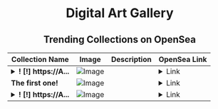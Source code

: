 <div align="center">

# Digital Art Gallery

## Trending Collections on OpenSea

| Collection Name                       | Image                                                                                     | Description                       | OpenSea Link                                                                                          |
|---------------------------------------|-------------------------------------------------------------------------------------------|-----------------------------------|--------------------------------------------------------------------------------------------------------|
| **<details><summary>! [!] https://A...</summary>! [!] https://A-cryptobox.net #99999</details>** | ![Image](https://i.seadn.io/s/raw/files/74562ee64e456e85ec41cdf7ec6c582a.png?w=500&auto=format?w=200&auto=format) |  | <details><summary>Link</summary>[! [!] https://A-cryptobox.net #99999](https://opensea.io/collection/https-a-cryptobox-net-99999-6)</details> |
| **The first one!** | ![Image](https://i.seadn.io/s/raw/files/4ed8fd33d695ae4959ceb46ac2249878.jpg?w=500&auto=format?w=200&auto=format) |  | <details><summary>Link</summary>[The first one!](https://opensea.io/collection/the-first-one-14)</details> |
| **<details><summary>! [!] https://A...</summary>! [!] https://A-cryptobox.net #99999</details>** | ![Image](https://i.seadn.io/s/raw/files/74562ee64e456e85ec41cdf7ec6c582a.png?w=500&auto=format?w=200&auto=format) |  | <details><summary>Link</summary>[! [!] https://A-cryptobox.net #99999](https://opensea.io/collection/https-a-cryptobox-net-99999-5)</details> |

</div>
